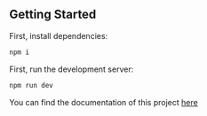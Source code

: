 ## Getting Started

First, install dependencies:

```bash
npm i
```

First, run the development server:

```bash
npm run dev
```

You can find the documentation of this project [here](https://lab-bawuah.notion.site/Productbiografie-897c8f690bc64b74a1058aadfb25f8e8)

